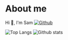 # About me

Hi 👋, I'm Sam [![Github](https://img.shields.io/github/followers/sshaplygin?label=Follow&style=social)](https://github.com/sshaplygin)

![Top Langs](https://github-readme-stats.vercel.app/api/top-langs/?username=sshaplygin&hide=html&theme=vue-dark)
![Github stats](https://github-readme-stats.vercel.app/api?username=sshaplygin&show_icons=true&count_private=true&line_height=40&theme=vue-dark)
